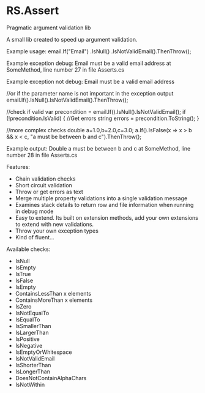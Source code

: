 RS.Assert
=========

Pragmatic argument validation lib

A small lib created to speed up argument validation.

Example usage:
email.If("Email")
      .IsNull()
      .IsNotValidEmail().ThenThrow();

Example exception debug: Email must be a valid email address at SomeMethod, line number 27 in file Asserts.cs

Example exception not debug: Email must be a valid email address

//or if the parameter name is not important in the exception output
email.If().IsNull().IsNotValidEmail().ThenThrow();

//check if valid
var precondition = email.If().IsNull().IsNotValidEmail();
if (!precondition.IsValid) {
    //Get errors
    string errors = precondition.ToString();
}

//more complex checks
double a=1.0,b=2.0,c=3.0;
a.If().IsFalse(x => x > b && x < c, "a must be between b and c").ThenThrow();

Example output: Double a must be between b and c at SomeMethod, line number 28 in file Asserts.cs


Features: 
- Chain validation checks 
- Short circuit validation 
- Throw or get errors as text 
- Merge multiple property validations into a single validation message
- Examines stack details to return row and file information when running in debug mode
- Easy to extend. Its built on extension methods, add your own extensions to extend with new validations.
- Throw your own exception types
- Kind of fluent...

Available checks:
- IsNull
- IsEmpty
- IsTrue
- IsFalse
- IsEmpty
- ContainsLessThan x elements
- ContainsMoreThan x elements
- IsZero
- IsNotEqualTo
- IsEqualTo
- IsSmallerThan
- IsLargerThan
- IsPositive
- IsNegative
- IsEmptyOrWhitespace
- IsNotValidEmail
- IsShorterThan
- IsLongerThan
- DoesNotContainAlphaChars
- IsNotWithin 

